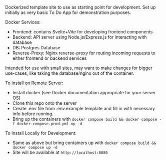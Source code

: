 Dockerized template site to use as starting point for development. Set up initially as very basic To Do App for demonstration purposes.

Docker Services:
  - Frontend: contains Svelte+Vite for developing frontend components
  - Backend: API server using Node.js/Express.js for interacting with database
  - DB: Postgres Database
  - Reverse-Proxy: Nginx reverse-proxy for routing incoming requests to either frontend or backend services

Intended for use with small sites, may want to make changes for bigger use-cases, like taking the database/nginx out of the container.

To Install on Remote Server:
  - Install docker (see Docker documentation appropriate for your server OS)
  - Clone this repo onto the server
  - Create .env file from .env.example template and fill in with necessary info before running.
  - Bring up the containers with `docker compose build && docker compose -f docker-compose.prod.yml up -d`

To Install Locally for Development:
  - Same as above but bring containers up with `docker compose build && docker compose up -d`
  - Site will be available at `http://localhost:8080`


